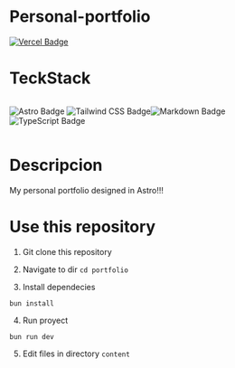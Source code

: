 # Personal-portfolio

<a href="https://maurydev.vercel.app/">
  <img src="https://img.shields.io/badge/Vercel-000?logo=vercel&logoColor=fff&style=for-the-badge" alt="Vercel Badge">
</a>

# TeckStack

<div style="display:flex">

![Astro Badge](https://img.shields.io/badge/Astro-BC52EE?logo=astro&logoColor=fff&style=for-the-badge)
![Tailwind CSS Badge](https://img.shields.io/badge/Tailwind%20CSS-06B6D4?logo=tailwindcss&logoColor=fff&style=for-the-badge)![Markdown Badge](https://img.shields.io/badge/Markdown-000?logo=markdown&logoColor=fff&style=for-the-badge)![TypeScript Badge](https://img.shields.io/badge/TypeScript-3178C6?logo=typescript&logoColor=fff&style=for-the-badge)
</div>

# Descripcion
My personal portfolio designed in Astro!!!

# Use this repository

1. Git clone this repository

2. Navigate to dir ```cd portfolio```

3. Install dependecies

```
bun install
```
4. Run proyect
```
bun run dev 
```

5. Edit files in directory ```content```
